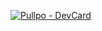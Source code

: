 [![Pullpo - DevCard](https://devcard.pullpo.io/api?user_id=ch9vd5pkg9rs73dq6db0&custom_title=GerardAlbajar%20%40%20Silt&custom_subtitle=Frontend%20Developer&show_icons=true&disable_animations=false&title_color=ffffff&text_color=ffffff&icon_color=ffffff&ring_color=2e88ff&bg_color=000000&image_url=https%3A%2F%2Fgetsilt.com%2Flogo_blue_white.png)](https://pullpo.io/products/devcard)
